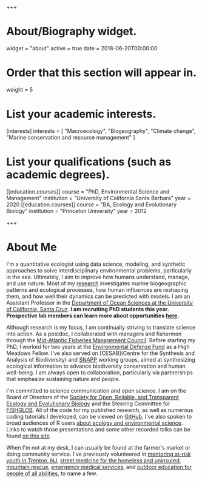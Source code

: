 +++
# About/Biography widget.
widget = "about"
active = true
date = 2018-06-20T00:00:00

# Order that this section will appear in.
weight = 5

# List your academic interests.
[interests]
  interests = [
    "Macroecology",
    "Biogeography",
    "Climate change",
    "Marine conservation and resource management"
  ]

# List your qualifications (such as academic degrees).
[[education.courses]]
  course = "PhD, Environmental Science and Management"
  institution = "University of California Santa Barbara"
  year = 2020
[[education.courses]]
  course = "BA, Ecology and Evolutionary Biology"
  institution = "Princeton University"
  year = 2012

  
+++

# About Me

I'm a quantitative ecologist using data science, modeling, and synthetic approaches to solve interdisciplinary environmental problems, particularly in the sea. Ultimately, I aim to improve how humans understand, manage, and use nature. Most of my [research](http://www.alexafredston.com/#research) investigates marine biogeographic patterns and ecological processes, how human influences are reshaping them, and how well their dynamics can be predicted with models. I am an Assistant Professor in the [Department of Ocean Sciences at the University of California, Santa Cruz](https://oceansci.ucsc.edu/). **I am recruiting PhD students this year. Prospective lab members can learn more about opportunities [here](http://www.alexafredston.com/#join).**

Although research is my focus, I am continually striving to translate science into action. As a postdoc, I collaborated with managers and fishermen through the [Mid-Atlantic Fisheries Management Council](http://www.mafmc.org/). Before starting my PhD, I worked for two years at the [Environmental Defense Fund](https://www.edf.org/) as a High Meadows Fellow. I've also served on [CESAB](Centre for the Synthesis and Analysis of Biodiversity) and [SNAPP](https://www.fondationbiodiversite.fr/en/about-the-foundation/le-cesab/) working groups, aimed at synthesizing ecological information to advance biodiversity conservation and human well-being. I am always open to collaboration, particularly via partnerships that emphasize sustaining nature and people. 

I'm committed to science communication and open science. I am on the Board of Directors of the [Society for Open, Reliable, and Transparent Ecology and Evolutionary Biology](https://www.sortee.org/) and the Steering Committee for [FISHGLOB](https://fishglob.sites.ucsc.edu). All of the code for my published research, as well as numerous coding tutorials I developed, can be viewed on [GitHub](https://github.com/afredston). I've also spoken to broad audiences of R users [about ecology and environmental science](https://github.com/afredston/R-for-the-planet). Links to watch those presentations and some other recorded talks can be found [on this site](https://www.alexafredston.com/#videos). 

When I'm not at my desk, I can usually be found at the farmer's market or doing community service. I've previously volunteered in [mentoring  at-risk youth in Trenton, NJ](https://www.lifeties.org/programs/t-i-l-t-mentoring/), [street medicine for the homeless and uninsured](https://sbdww.org/), [mountain rescue](https://www.bamru.org/), [emergency medical services](https://pfars.org/), and [outdoor education for people of all abilities](https://discovernac.org/), to name a few. 
